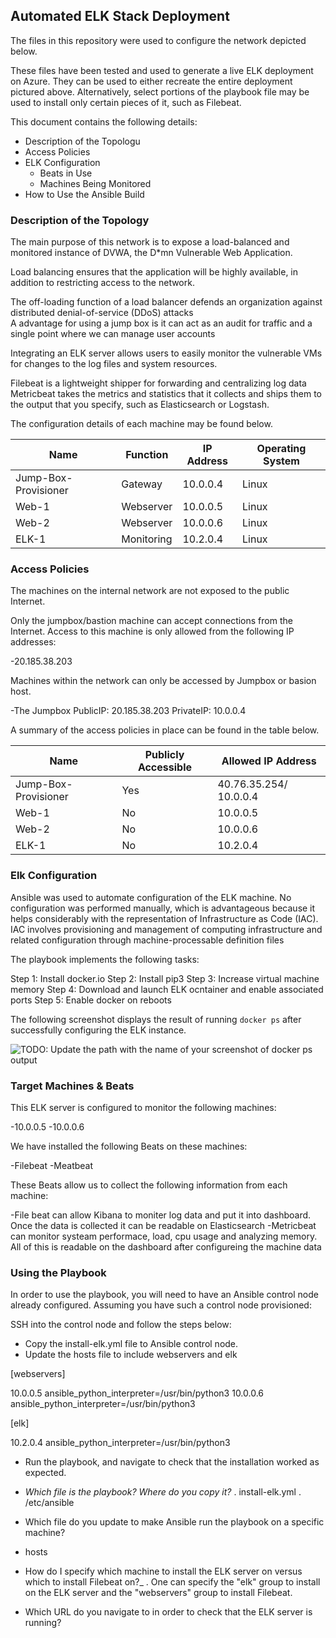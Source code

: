 ## Automated ELK Stack Deployment

The files in this repository were used to configure the network depicted below.

These files have been tested and used to generate a live ELK deployment on Azure. They can be used to either recreate the entire deployment pictured above. Alternatively, select portions of the playbook file may be used to install only certain pieces of it, such as Filebeat.


This document contains the following details:
- Description of the Topologu
- Access Policies
- ELK Configuration
  - Beats in Use
  - Machines Being Monitored
- How to Use the Ansible Build


### Description of the Topology

The main purpose of this network is to expose a load-balanced and monitored instance of DVWA, the D*mn Vulnerable Web Application.

Load balancing ensures that the application will be highly available, in addition to restricting access to the network.

The off-loading function of a load balancer defends an organization against distributed denial-of-service (DDoS) attacks  
A advantage for using a jump box is it can act as an audit for traffic and a single point where we can manage user accounts

Integrating an ELK server allows users to easily monitor the vulnerable VMs for changes to the log files and system resources.

Filebeat is a lightweight shipper for forwarding and centralizing log data
Metricbeat takes the metrics and statistics that it collects and ships them to the output that you specify, such as Elasticsearch or Logstash.

The configuration details of each machine may be found below.

| Name                 | Function   | IP Address | Operating System |
|----------------------|------------|------------|------------------|
| Jump-Box-Provisioner | Gateway    | 10.0.0.4   | Linux            |
| Web-1                | Webserver  | 10.0.0.5   | Linux            |
| Web-2                | Webserver  | 10.0.0.6   | Linux            |
| ELK-1                | Monitoring | 10.2.0.4   | Linux            |

### Access Policies

The machines on the internal network are not exposed to the public Internet. 

Only the jumpbox/bastion machine can accept connections from the Internet. Access to this machine is only allowed from the following IP addresses:

-20.185.38.203

Machines within the network can only be accessed by Jumpbox or basion host.

-The Jumpbox
PublicIP: 20.185.38.203
PrivateIP: 10.0.0.4

A summary of the access policies in place can be found in the table below.

| Name                 | Publicly  Accessible | Allowed IP Address     |
|----------------------|----------------------|------------------------|
| Jump-Box-Provisioner | Yes                  | 40.76.35.254/ 10.0.0.4 |
| Web-1                | No                   | 10.0.0.5               |
| Web-2                | No                   | 10.0.0.6               |
| ELK-1                | No                   | 10.2.0.4               |

### Elk Configuration

Ansible was used to automate configuration of the ELK machine. No configuration was performed manually, which is advantageous because it helps considerably with the representation of Infrastructure as Code (IAC). IAC involves provisioning and management of computing infrastructure and related configuration through machine-processable definition files

The playbook implements the following tasks:

Step 1: Install docker.io
Step 2: Install pip3
Step 3: Increase virtual machine memory
Step 4: Download and launch ELK ocntainer and enable associated ports
Step 5: Enable docker on reboots

The following screenshot displays the result of running `docker ps` after successfully configuring the ELK instance.

![TODO: Update the path with the name of your screenshot of docker ps output](Images/docker_ps_output.png)

### Target Machines & Beats
This ELK server is configured to monitor the following machines:

-10.0.0.5
-10.0.0.6

We have installed the following Beats on these machines:

-Filebeat
-Meatbeat

These Beats allow us to collect the following information from each machine:

-File beat can allow Kibana to moniter log data and put it into dashboard. Once the data is collected it can be readable on Elasticsearch 
-Metricbeat can monitor systeam performace, load, cpu usage and analyzing memory. All of this is readable on the dashboard after configureing the machine data 

### Using the Playbook
In order to use the playbook, you will need to have an Ansible control node already configured. Assuming you have such a control node provisioned: 

SSH into the control node and follow the steps below:
- Copy the install-elk.yml file to Ansible control node.
- Update the hosts file to include webservers and elk

[webservers]

10.0.0.5 ansible_python_interpreter=/usr/bin/python3
10.0.0.6 ansible_python_interpreter=/usr/bin/python3

[elk]

10.2.0.4 ansible_python_interpreter=/usr/bin/python3

- Run the playbook, and navigate to check that the installation worked as expected.

- _Which file is the playbook? Where do you copy it?_
. install-elk.yml
. /etc/ansible
- Which file do you update to make Ansible run the playbook on a specific machine? 
- hosts
- How do I specify which machine to install the ELK server on versus which to install Filebeat on?_
. One can specify the "elk" group to install on the ELK server and the "webservers" group to install Filebeat.
- Which URL do you navigate to in order to check that the ELK server is running?
